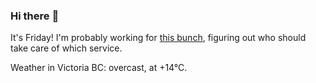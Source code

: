 ### Hi there :wave:

It's Friday! I'm probably working for [this bunch](https://github.com/kohofinancial), figuring out who should take care of which service.

Weather in Victoria BC: overcast, at +14°C.
